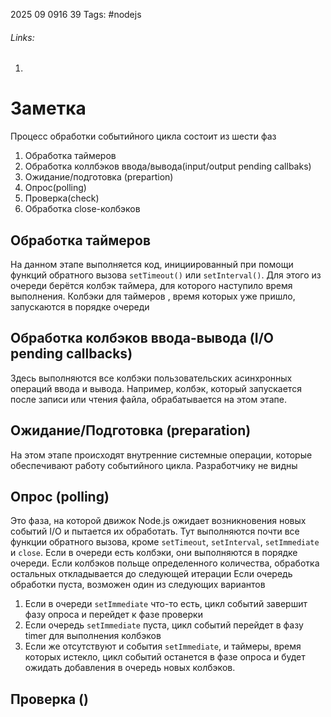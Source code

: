 2025 09 0916 39
Tags: #nodejs 
###### Links: 
1) 
# Заметка
Процесс обработки событийного цикла состоит из шести фаз
1) Обработка таймеров
2) Обработка коллбэков ввода/вывода(input/output pending callbaks)
3) Ожидание/подготовка (prepartion)
4) Опрос(polling)
5) Проверка(check)
6) Обработка close-колбэков
## Обработка таймеров
На данном этапе выполняется код, инициированный при помощи функций обратного вызова `setTimeout()` или `setInterval()`. Для этого из очереди берётся колбэк таймера, для которого наступило время выполнения. Колбэки для таймеров , время которых уже пришло, запускаются в порядке очереди
## Обработка колбэков ввода-вывода (I/O pending callbacks)
Здесь выполняются все колбэки пользовательских асинхронных операций ввода и вывода. Например, колбэк, который запускается после записи или чтения файла, обрабатывается на этом этапе.
## Ожидание/Подготовка (preparation)
На этом этапе происходят внутренние системные операции, которые обеспечивают работу событийного цикла. Разработчику не видны
## Опрос (polling)
Это фаза, на которой движок Node.js ожидает возникновения новых событий I/O и пытается их обработать. Тут выполняются почти все функции обратного вызова, кроме `setTimeout`, `setInterval`, `setImmediate` и `close`. Если в очереди есть колбэки, они выполняются в порядке очереди. Если колбэков польще определенного количества, обработка остальных откладывается до следующей итерации
Если очередь обработки пуста, возможен один из следующих вариантов
1) Если в очереди `setImmediate` что-то есть, цикл событий завершит фазу опроса и перейдет к фазе проверки
2) Если очередь `setImmediate` пуста, цикл событий перейдет в фазу timer для выполнения колбэков
3) Если же отсутствуют и события `setImmediate`, и таймеры, время которых истекло, цикл событий останется в фазе опроса и будет ожидать добавления в очередь новых колбэков.
## Проверка ()